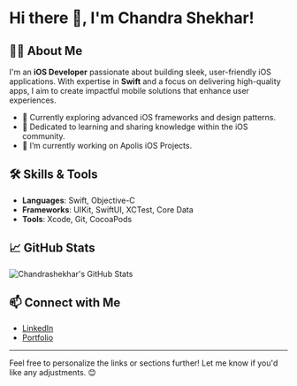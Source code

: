 # Hi there 👋, I'm Chandra Shekhar!

## 👨‍💻 About Me
I'm an **iOS Developer** passionate about building sleek, user-friendly iOS applications. With expertise in **Swift** and a focus on delivering high-quality apps, I aim to create impactful mobile solutions that enhance user experiences.

- 🌱 Currently exploring advanced iOS frameworks and design patterns.
- 🎯 Dedicated to learning and sharing knowledge within the iOS community.
- 🔭 I’m currently working on Apolis iOS Projects.

## 🛠️ Skills & Tools
- **Languages**: Swift, Objective-C
- **Frameworks**: UIKit, SwiftUI, XCTest, Core Data
- **Tools**: Xcode, Git, CocoaPods

## 📈 GitHub Stats
![Chandrashekhar's GitHub Stats](https://github-readme-stats.vercel.app/api?username=Chandrashekhar5&show_icons=true&theme=radical)

## 📫 Connect with Me
- [LinkedIn](https://www.linkedin.com/in/chandra-shekhar5/)
- [Portfolio](file:///Users/chandu../Desktop/Chandra-Portfolio/index.html)

---

Feel free to personalize the links or sections further! Let me know if you'd like any adjustments. 😊
